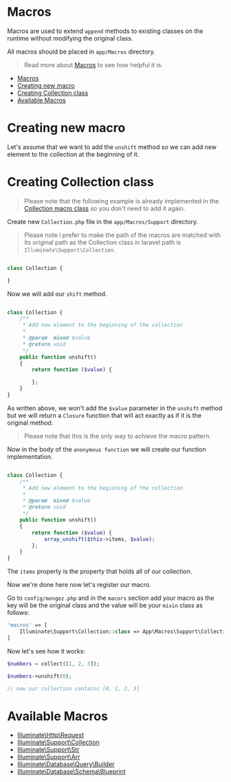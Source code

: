# Macros

Macros are used to extend `append` methods to existing classes on the runtime without modifying the original class.

All macros should be placed in `app/Macros` directory.

> Read more about [Macros](https://www.larashout.com/laravel-macros-extending-laravels-core-classes) to see how helpful it is.

- [Macros](#macros)
- [Creating new macro](#creating-new-macro)
- [Creating Collection class](#creating-collection-class)
- [Available Macros](#available-macros)

# Creating new macro

Let's assume that we want to add the `unshift` method so we can add new element to the collection at the beginning of it.

# Creating Collection class

> Please note that the following example is already implemented in the [Collection macro class](./macros/collection) so you don't need to add it again.
 

Create new `Collection.php` file in the `app/Macros/Support` directory.

> Please note i prefer to make the path of the macros are matched with its original path as the Collection class in laravel path is `Illuminate\Support\Collection`.


```php

class Collection {

}
```

Now we will add our `shift` method.


```php

class Collection {
    /**
     * Add new element to the beginning of the collection
     * 
     * @param  mixed $value
     * @return void
     */
    public function unshift()
    {
        return function ($value) {

        };
    }
}
```

As written above, we won't add the `$value` parameter in the `unshift` method but we will return a `Closure` function that will act exactly as if it is the original method.

> Please note that this is the only way to achieve the macro pattern. 

Now in the body of the `anonymous function` we will create our function implementation.


```php

class Collection {
    /**
     * Add new element to the beginning of the collection
     * 
     * @param  mixed $value
     * @return void
     */
    public function unshift()
    {
        return function ($value) {
            array_unshift($this->items, $value);
        };
    }
}
```

The `items` property is the property that holds all of our collection.

Now we're done here now let's register our macro.

Go to `config/mongez.php` and in the `macors` section add your macro as the key will be the original class and the value will be your `mixin` class as follows:

```php
'macros' => [
    Illuminate\Support\Collection::class => App\Macros\Support\Collection::class
]
```

Now let's see how it works:

```php
$numbers = collect([1, 2, 3]);

$numbers->unshift(0);

// now our collection contains [0, 1, 2, 3]

```

# Available Macros
- [Illuminate\Http\Request](./macro-request) 
- [Illuminate\Support\Collection](./macro-collection) 
- [Illuminate\Support\Str](./macro-str) 
- [Illuminate\Support\Arr](./macro-arr) 
- [Illuminate\Database\Query\Builder](./macro-query) 
- [Illuminate\Database\Schema\Blueprint](./macro-blueprint) 
